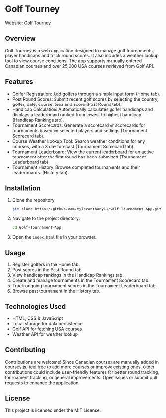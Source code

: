 # Golf Tourney
Website: [Golf Tourney](https://golf-tourney.vercel.app/)
## Overview
Golf Tourney is a web application designed to manage golf tournaments, player handicaps and track round scores. It also includes a weather lookup tool to view course conditions. The app supports manually entered Canadian courses and over 25,000 USA courses retrieved from Golf API.

## Features
- Golfer Registration: Add golfers through a simple input form (Home tab).
- Post Round Scores: Submit recent golf scores by selecting the country, golfer, date, course, tees and score (Post Round tab).
- Handicap Calculation: Automatically calculates golfer handicaps and displays a leaderboard ranked from lowest to highest handicap (Handicap Rankings tab).
- Tournament Scorecards: Generate a scorecard or scorecards for tournaments based on selected players and settings (Tournament Scorecard tab).
- Course Weather Lookup Tool: Search weather conditions for any courses, with a 3 day forecast (Tournament Scorecard tab).
- Tournament Leaderboard: View the current leaderboard for an active tournament after the first round has been submitted (Tournament Leaderboard tab).
- Tournament History: Browse completed tournaments and their leaderboards. (History tab).

 ## Installation
1. Clone the repository:
   ```bash
   git clone https://github.com/tyleranthony11/Golf-Tournament-App.git
   ```
2. Navigate to the project directory:
   ```bash
   cd Golf-Tournament-App
   ```
3. Open the `index.html` file in your browser.
 
  ## Usage
  1. Register golfers in the Home tab.
  2. Post scores in the Post Round tab.
  3. View handicap rankings in the Handicap Rankings tab.
  4. Create and manage tournaments in the Tournament Scorecard tab.
  5. Track ongoing tournament scores in the Tournament Leaderboard tab.
  6. Browse past tournament in the History tab.
 
  ## Technologies Used
  - HTML, CSS & JavaScript
  - Local storage for data persistence
  - Golf API for fetching USA courses
  - Weather API for weather lookup
 
  ## Contributing
  Contributions are welcome! Since Canadian courses are manually added in courses.js, feel free to add more courses or improve existing ones. Other contributions could include user-friendly features for better round tracking, tournament tracking, or general improvements. Open issues or submit pull requests to enhance the application.

  ## License
  This project is licensed under the MIT License.


